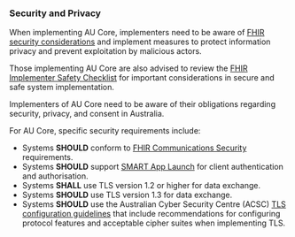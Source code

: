### Security and Privacy

When implementing AU Core, implementers need to be aware of [FHIR security considerations](https://hl7.org/fhir/R4/security.html) and implement measures to protect information privacy and prevent exploitation by malicious actors.

Those implementing AU Core are also advised to review the [FHIR Implementer Safety Checklist](https://hl7.org/fhir/R4/safety.html) for important considerations in secure and safe system implementation.

Implementers of AU Core need to be aware of their obligations regarding security, privacy, and consent in Australia.

For AU Core, specific security requirements include:
- Systems **SHOULD** conform to [FHIR Communications Security](https://hl7.org/fhir/R4/security.html#http) requirements.
- Systems **SHOULD** support [SMART App Launch](https://hl7.org/fhir/smart-app-launch/) for client authentication and authorisation.
- Systems **SHALL** use TLS version 1.2 or higher for data exchange.
- Systems **SHOULD** use TLS version 1.3 for data exchange.
- Systems **SHOULD** use the Australian Cyber Security Centre (ACSC) [TLS configuration guidelines](https://www.cyber.gov.au/resources-business-and-government/maintaining-devices-and-systems/system-hardening-and-administration/web-hardening/implementing-certificates-tls-https-and-opportunistic-tls) that include recommendations for configuring protocol features and acceptable cipher suites when implementing TLS.